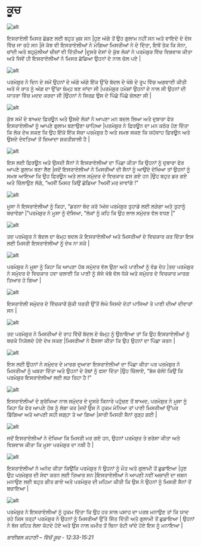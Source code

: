 # ਕੂਚ

![alt](https://cdn.door43.org/obs/jpg/360px/obs-en-12-01.jpg)

ਇਸਰਾਏਲੀ ਮਿਸਰ ਛੱਡਣ ਲਈ ਬਹੁਤ ਖ਼ੁਸ਼ ਸਨ |ਹੁਣ ਅੱਗੇ ਤੋਂ ਉਹ ਗੁਲਾਮ ਨਹੀਂ ਸਨ ਅਤੇ ਵਾਇਦੇ ਦੇ ਦੇਸ ਵਿੱਚ ਜਾ ਰਹੇ ਸਨ |ਜੋ ਕੱਝ ਵੀ ਇਸਰਾਏਲੀਆਂ ਨੇ ਮੰਗਿਆ ਮਿਸਰੀਆਂ ਨੇ ਦੇ ਦਿੱਤਾ, ਇਥੋਂ ਤੱਕ ਕਿ ਸੋਨਾ, ਚਾਂਦੀ ਅਤੇ ਬਹੁਮੁੱਲੀਆਂ ਚੀਜ਼ਾਂ  ਵੀ ਦਿੱਤੀਆਂ |ਦੂਸਰੇ ਦੇਸਾਂ ਦੇ ਕੁੱਝ ਲੋਕਾਂ ਨੇ ਪਰਮੇਸ਼ੁਰ ਵਿੱਚ ਵਿਸ਼ਵਾਸ ਕੀਤਾ ਅਤੇ ਜਿਵੇਂ ਹੀ ਇਸਰਾਏਲੀਆਂ ਨੇ ਮਿਸਰ ਛੱਡਿਆ ਉਹਨਾਂ ਦੇ ਨਾਲ ਚੱਲ ਪਏ |

![alt](https://cdn.door43.org/obs/jpg/360px/obs-en-12-02.jpg)

ਪਰਮੇਸ਼ੁਰ ਨੇ ਦਿਨ ਦੇ ਸਮੇਂ ਉਹਨਾਂ ਦੇ ਅੱਗੇ ਅੱਗੇ ਇੱਕ ਉੱਚੇ ਬੱਦਲ ਦੇ ਖੰਬੇ ਦੇ ਰੂਪ ਵਿੱਚ ਅਗਵਾਈ ਕੀਤੀ ਅਤੇ ਜੋ ਰਾਤ ਨੂੰ ਅੱਗ ਦਾ ਉੱਚਾ ਥੰਮ੍ਹ  ਬਣ ਜਾਂਦਾ ਸੀ |ਪਰਮੇਸ਼ੁਰ  ਹਮੇਸ਼ਾਂ ਉਹਨਾਂ ਦੇ ਨਾਲ ਸੀ ਉਹਨਾਂ ਦੀ ਯਾਤਰਾ ਵਿੱਚ ਮਦਦ  ਕਰਦਾ ਸੀ |ਉਹਨਾਂ ਨੇ  ਸਿਰਫ਼ ਉਸ ਦੇ ਪਿੱਛੇ ਪਿੱਛੇ ਚੱਲਣਾ ਸੀ |

![alt](https://cdn.door43.org/obs/jpg/360px/obs-en-12-03.jpg)

ਕੁੱਝ ਸਮੇਂ ਦੇ ਬਾਅਦ ਫ਼ਿਰਊਨ  ਅਤੇ ਉਸਦੇ ਲੋਕਾਂ ਨੇ ਆਪਣਾ ਮਨ ਬਦਲ ਲਿਆ ਅਤੇ ਦੁਬਾਰਾ ਫੇਰ ਇਸਰਾਏਲੀਆਂ ਨੂੰ ਆਪਣੇ ਗੁਲਾਮ ਬਣਾਉਣਾ ਚਾਹਿਆ |ਪਰਮੇਸ਼ੁਰ  ਨੇ ਫ਼ਿਰਊਨ  ਦਾ ਮਨ ਕਠੋਰ ਹੋਣ ਦਿੱਤਾ ਕਿ ਲੋਕ ਦੇਖ ਸਕਣ ਕਿ ਉਹ ਇੱਕੋ ਇੱਕ  ਸੱਚਾ ਪਰਮੇਸ਼ੁਰ  ਹੈ ਅਤੇ ਸਮਝ ਸਕਣ ਕਿ ਯਹੋਵਾਹ ਫ਼ਿਰਊਨ ਅਤੇ ਉਸਦੇ ਦੇਵਤਿਆਂ ਤੋਂ ਜ਼ਿਆਦਾ  ਸ਼ਕਤੀਸ਼ਾਲੀ ਹੈ |

![alt](https://cdn.door43.org/obs/jpg/360px/obs-en-12-04.jpg)

ਇਸ ਲਈ ਫ਼ਿਰਊਨ  ਅਤੇ ਉਸਦੀ ਸੈਨਾਂ  ਨੇ ਇਸਰਾਏਲੀਆਂ ਦਾ ਪਿੱਛਾ ਕੀਤਾ ਕਿ ਉਹਨਾਂ ਨੂੰ ਦੁਬਾਰਾ ਫੇਰ ਆਪਣੇ ਗੁਲਾਮ ਬਣਾ ਲੈਣ |ਜਦੋਂ ਇਸਰਾਏਲੀਆਂ ਨੇ ਮਿਸਰੀਆਂ ਦੀ ਸੈਨਾਂ  ਨੂੰ ਆਉਂਦੇ ਦੇਖਿਆ ਤਾਂ ਉਹਨਾਂ ਨੂੰ ਸਮਝ ਆਇਆ ਕਿ ਉਹ ਫ਼ਿਰਊਨ  ਅਤੇ ਲਾਲ ਸਮੁੰਦਰ ਦੇ ਵਿਚਕਾਰ  ਫਸ ਗਏ ਹਨ |ਉਹ ਬਹੁਤ ਡਰ ਗਏ ਅਤੇ ਚਿੱਲਾਉਣ ਲੱਗੇ, “ਅਸੀਂ ਮਿਸਰ ਕਿਉਂ ਛੱਡਿਆ ?ਅਸੀਂ ਮਰ ਜਾਵਾਂਗੇ !”

![alt](https://cdn.door43.org/obs/jpg/360px/obs-en-12-05.jpg)

ਮੂਸਾ ਨੇ ਇਸਰਾਏਲੀਆਂ ਨੂੰ ਕਿਹਾ, “ਡਰਨਾ ਬੰਦ ਕਰੋ !ਅੱਜ ਪਰਮੇਸ਼ੁਰ  ਤੁਹਾਡੇ ਲਈ ਲੜੇਗਾ ਅਤੇ ਤੁਹਾਨੂੰ ਬਚਾਵੇਗਾ |”ਪਰਮੇਸ਼ੁਰ  ਨੇ ਮੂਸਾ ਨੂੰ ਦੱਸਿਆ, “ਲੋਕਾਂ ਨੂੰ ਕਹਿ ਕਿ ਉਹ ਲਾਲ ਸਮੁੰਦਰ ਵੱਲ ਵਧਣ |”

![alt](https://cdn.door43.org/obs/jpg/360px/obs-en-12-06.jpg)

ਤਦ  ਪਰਮੇਸ਼ੁਰ  ਨੇ ਬੱਦਲ ਦਾ ਥੰਮ੍ਹ  ਬਦਲ ਕੇ ਇਸਰਾਏਲੀਆਂ ਅਤੇ ਮਿਸਰੀਆਂ ਦੇ ਵਿਚਕਾਰ  ਕਰ ਦਿੱਤਾ ਇਸ ਲਈ ਮਿਸਰੀ ਇਸਰਾਏਲੀਆਂ ਨੂੰ ਦੇਖ ਨਾ ਸਕੇ |

![alt](https://cdn.door43.org/obs/jpg/360px/obs-en-12-07.jpg)

ਪਰਮੇਸ਼ੁਰ  ਨੇ ਮੂਸਾ ਨੂੰ ਕਿਹਾ ਕਿ ਆਪਣਾ ਹੱਥ ਸਮੁੰਦਰ ਵੱਲ ਉਠਾ ਅਤੇ ਪਾਣੀਆਂ ਨੂੰ ਵੰਡ ਦੇਹ |ਤਦ  ਪਰਮੇਸ਼ੁਰ  ਨੇ ਸਮੁੰਦਰ ਦੇ ਵਿਚਕਾਰ  ਹਵਾ ਚਲਾਈ ਕਿ ਪਾਣੀ ਨੂੰ ਸੱਜੇ ਖੱਬੇ ਵੱਲ ਧੱਕੇ ਅਤੇ ਸਮੁੰਦਰ ਦੇ ਵਿਚਕਾਰ ਮਾਰਗ ਤਿਆਰ ਹੋ ਗਿਆ |

![alt](https://cdn.door43.org/obs/jpg/360px/obs-en-12-08.jpg)

ਇਸਰਾਏਲੀ ਸਮੁੰਦਰ ਦੇ ਵਿੱਚਕਾਰੋਂ ਸੁੱਕੀ ਧਰਤੀ ਉੱਤੋਂ ਲੰਘੇ ਜਿਸਦੇ ਦੋਹਾਂ ਪਾਸਿਆਂ ਤੇ ਪਾਣੀ ਦੀਆਂ ਦੀਵਾਰਾਂ ਸਨ |

![alt](https://cdn.door43.org/obs/jpg/360px/obs-en-12-09.jpg)

ਤਦ ਪਰਮੇਸ਼ੁਰ ਨੇ ਮਿਸਰੀਆਂ ਦੇ ਰਾਹ ਵਿੱਚੋਂ  ਬੱਦਲ  ਦੇ ਥੰਮ੍ਹ ਨੂੰ ਉਠਾਇਆ ਤਾਂ ਕਿ ਉਹ ਇਸਰਾਏਲੀਆਂ ਨੂੰ ਬਚਕੇ ਨਿਕੱਲਦੇ  ਹੋਏ ਦੇਖ ਸਕਣ |ਮਿਸਰੀਆਂ ਨੇ ਫੈਸਲਾ ਕੀਤਾ ਕਿ ਉਹ ਉਹਨਾਂ  ਦਾ ਪਿੱਛਾ ਕਰਨ |

![alt](https://cdn.door43.org/obs/jpg/360px/obs-en-12-10.jpg)

ਇਸ ਲਈ ਉਹਨਾਂ ਨੇ ਸਮੁੰਦਰ ਦੇ ਮਾਰਗ ਦੁਆਰਾ ਇਸਰਾਏਲੀਆਂ ਦਾ ਪਿੱਛਾ ਕੀਤਾ ਪਰ ਪਰਮੇਸ਼ੁਰ  ਨੇ ਮਿਸਰੀਆਂ ਨੂੰ ਘਬਰਾ ਦਿੱਤਾ ਅਤੇ ਉਹਨਾਂ ਦੇ ਰੱਥਾਂ ਨੂੰ ਫਸਾ ਦਿੱਤਾ |ਉਹ ਚਿੱਲਾਏ, “ਭੱਜ ਚੱਲੋ! ਕਿਉਂ ਕਿ ਪਰਮੇਸ਼ੁਰ  ਇਸਰਾਏਲੀਆਂ ਲਈ ਲੜ ਰਿਹਾ ਹੈ !”

![alt](https://cdn.door43.org/obs/jpg/360px/obs-en-12-11.jpg)

ਇਸਰਾਏਲੀਆਂ ਦੇ ਸੁਰੱਖਿਆ ਨਾਲ ਸਮੁੰਦਰ ਦੇ ਦੂਸਰੇ ਕਿਨਾਰੇ ਪਹੁੰਚਣ ਤੋਂ ਬਾਅਦ, ਪਰਮੇਸ਼ੁਰ  ਨੇ ਮੂਸਾ ਨੂੰ ਕਿਹਾ ਕਿ  ਫੇਰ ਆਪਣੇ ਹੱਥ ਨੂੰ ਲੰਬਾ ਕਰ |ਜਦੋਂ ਉਸ ਨੇ ਹੁਕਮ ਮੰਨਿਆ ਤਾਂ ਪਾਣੀ ਮਿਸਰੀਆਂ ਉੱਪਰ ਡਿੱਗਿਆ ਅਤੇ ਆਪਣੀ ਸਹੀ ਜਗ੍ਹਾ ਤੇ ਆ ਗਿਆ |ਸਾਰੀ ਮਿਸਰੀ ਸੈਨਾਂ ਰੁੜ੍ਹ ਗਈ |

![alt](https://cdn.door43.org/obs/jpg/360px/obs-en-12-12.jpg)

ਜਦੋਂ ਇਸਰਾਏਲੀਆਂ ਨੇ ਦੇਖਿਆ ਕਿ ਮਿਸਰੀ ਮਰ ਗਏ ਹਨ, ਉਹਨਾਂ ਪਰਮੇਸ਼ੁਰ  ਤੇ ਭਰੋਸਾ ਕੀਤਾ ਅਤੇ ਵਿਸ਼ਵਾਸ ਕੀਤਾ ਕਿ ਮੂਸਾ ਪਰਮੇਸ਼ੁਰ ਦਾ ਨਬੀ ਹੈ |

![alt](https://cdn.door43.org/obs/jpg/360px/obs-en-12-13.jpg)

ਇਸਰਾਏਲੀਆਂ ਨੇ ਅਨੰਦ ਕੀਤਾ ਕਿਉਂਕਿ ਪਰਮੇਸ਼ੁਰ  ਨੇ ਉਹਨਾਂ ਨੂੰ ਮੌਤ ਅਤੇ ਗੁਲਾਮੀ ਤੋਂ ਛੁਡਾਇਆ |ਹੁਣ ਉਹ ਪਰਮੇਸ਼ੁਰ ਦੀ ਸੇਵਾ ਕਰਨ ਲਈ ਤਿਆਰ ਸਨ |ਇਸਰਾਏਲੀਆਂ ਨੇ ਆਪਣੀ ਨਵੀਂ ਅਜ਼ਾਦੀ ਦਾ ਜਸ਼ਨ ਮਨਾਉਣ ਲਈ ਬਹੁਤ ਗੀਤ ਗਾਏ ਅਤੇ ਪਰਮੇਸ਼ੁਰ  ਦੀ ਮਹਿਮਾ ਕੀਤੀ ਕਿ ਉਸ ਨੇ ਉਹਨਾਂ ਨੂੰ ਮਿਸਰੀ ਸੈਨਾਂ  ਤੋਂ ਬਚਾਇਆ |

![alt](https://cdn.door43.org/obs/jpg/360px/obs-en-12-14.jpg)

ਪਰਮੇਸ਼ੁਰ  ਨੇ ਇਸਰਾਏਲੀਆਂ ਨੂੰ ਹੁਕਮ ਦਿੱਤਾ ਕਿ ਉਹ ਹਰ ਸਾਲ ਪਸਾਹ  ਦਾ ਪਰਬ ਮਨਾਉਣ ਤਾਂ ਕਿ ਯਾਦ ਰਹੇ ਕਿਸ ਤਰ੍ਹਾਂ ਪਰਮੇਸ਼ੁਰ  ਨੇ ਉਹਨਾਂ ਨੂੰ ਮਿਸਰੀਆਂ ਉੱਤੇ ਜਿੱਤ ਦਿੱਤੀ ਅਤੇ ਗੁਲਾਮੀ ਤੋਂ ਛੁਡਾਇਆ | ਉਹਨਾਂ ਨੇ ਬੱਜ ਰਹਿਤ ਲੇਲਾ ਕੱਟਦੇ ਹੋਏ ਅਤੇ ਉਸ ਨਾਲ ਖ਼ਮੀਰ  ਤੋਂ ਬਿਨਾ ਰੋਟੀ ਖਾਂਦੇ ਹੋਏ ਇਸ ਨੂੰ ਮਨਾਇਆ |

_ਬਾਈਬਲ ਕਹਾਣੀ – ਵਿੱਚੋਂ  ਕੂਚ - 12:33-15:21_
